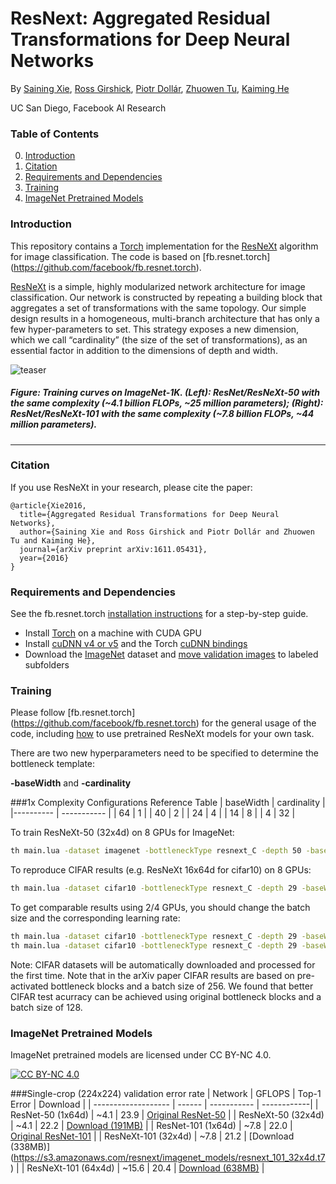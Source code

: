 # ResNext: Aggregated Residual Transformations for Deep Neural Networks

By [Saining Xie](http://vcl.ucsd.edu/~sxie), [Ross Girshick](http://www.rossgirshick.info/), [Piotr Dollár](https://pdollar.github.io/), [Zhuowen Tu](http://pages.ucsd.edu/~ztu/), [Kaiming He](http://kaiminghe.com)

UC San Diego, Facebook AI Research

### Table of Contents
0. [Introduction](#introduction)
0. [Citation](#citation)
0. [Requirements and Dependencies](#requirements-and-dependencies)
0. [Training](#training)
0. [ImageNet Pretrained Models](#imagenet-pretrained-models)

### Introduction
This repository contains a [Torch](http://torch.ch) implementation for the [ResNeXt](https://arxiv.org/abs/1611.05431) algorithm for image classification. The code is based on [fb.resnet.torch] (https://github.com/facebook/fb.resnet.torch).

[ResNeXt](https://arxiv.org/abs/1611.05431) is a simple, highly modularized network architecture for image classification. Our network is constructed by repeating a building block that aggregates a set of transformations with the same topology. Our simple design results in a homogeneous, multi-branch architecture that has only a few hyper-parameters to set. This strategy exposes a new dimension, which we call “cardinality” (the size of the set of transformations), as an essential factor in addition to the dimensions of depth and width.


![teaser](http://vcl.ucsd.edu/~sxie/teaser.png)
##### Figure: Training curves on ImageNet-1K. (Left): ResNet/ResNeXt-50 with the same complexity (~4.1 billion FLOPs, ~25 million parameters); (Right): ResNet/ResNeXt-101 with the same complexity (~7.8 billion FLOPs, ~44 million parameters).
-----

### Citation
If you use ResNeXt in your research, please cite the paper:
```
@article{Xie2016,
  title={Aggregated Residual Transformations for Deep Neural Networks},
  author={Saining Xie and Ross Girshick and Piotr Dollár and Zhuowen Tu and Kaiming He},
  journal={arXiv preprint arXiv:1611.05431},
  year={2016}
}
```

### Requirements and Dependencies
See the fb.resnet.torch [installation instructions](https://github.com/facebook/fb.resnet.torch/blob/master/INSTALL.md) for a step-by-step guide.
- Install [Torch](http://torch.ch/docs/getting-started.html) on a machine with CUDA GPU
- Install [cuDNN v4 or v5](https://developer.nvidia.com/cudnn) and the Torch [cuDNN bindings](https://github.com/soumith/cudnn.torch/tree/R4)
- Download the [ImageNet](http://image-net.org/download-images) dataset and [move validation images](https://github.com/facebook/fb.resnet.torch/blob/master/INSTALL.md#download-the-imagenet-dataset) to labeled subfolders

### Training

Please follow [fb.resnet.torch] (https://github.com/facebook/fb.resnet.torch) for the general usage of the code, including [how](https://github.com/facebook/fb.resnet.torch/tree/master/pretrained) to use pretrained ResNeXt models for your own task.

There are two new hyperparameters need to be specified to determine the bottleneck template:

**-baseWidth** and **-cardinality**

###1x Complexity Configurations Reference Table
| baseWidth | cardinality |
|---------- | ----------- |
| 64        | 1           |
| 40        | 2           |
| 24        | 4           |
| 14        | 8           |
| 4         | 32          |


To train ResNeXt-50 (32x4d) on 8 GPUs for ImageNet:
```bash
th main.lua -dataset imagenet -bottleneckType resnext_C -depth 50 -baseWidth 4 -cardinality 32 -batchSize 256 -nGPU 8 -nThreads 8 -shareGradInput true -data [imagenet-folder]
```

To reproduce CIFAR results (e.g. ResNeXt 16x64d for cifar10) on 8 GPUs:
```bash
th main.lua -dataset cifar10 -bottleneckType resnext_C -depth 29 -baseWidth 64 -cardinality 16 -weightDecay 5e-4 -batchSize 128 -nGPU 8 -nThreads 8 -shareGradInput true
```
To get comparable results using 2/4 GPUs, you should change the batch size and the corresponding learning rate:
```bash
th main.lua -dataset cifar10 -bottleneckType resnext_C -depth 29 -baseWidth 64 -cardinality 16 -weightDecay 5e-4 -batchSize 64 -nGPU 4 -LR 0.05 -nThreads 8 -shareGradInput true
th main.lua -dataset cifar10 -bottleneckType resnext_C -depth 29 -baseWidth 64 -cardinality 16 -weightDecay 5e-4 -batchSize 32 -nGPU 2 -LR 0.025 -nThreads 8 -shareGradInput true
```
Note: CIFAR datasets will be automatically downloaded and processed for the first time. Note that in the arXiv paper CIFAR results are based on pre-activated bottleneck blocks and a batch size of 256. We found that better CIFAR test acurracy can be achieved using original bottleneck blocks and a batch size of 128.

### ImageNet Pretrained Models
ImageNet pretrained models are licensed under CC BY-NC 4.0.

[![CC BY-NC 4.0](https://i.creativecommons.org/l/by-nc/4.0/88x31.png)](https://creativecommons.org/licenses/by-nc/4.0/)

###Single-crop (224x224) validation error rate
| Network             | GFLOPS | Top-1 Error |  Download   |
| ------------------- | ------ | ----------- | ------------|
| ResNet-50 (1x64d)   |  ~4.1  |  23.9        | [Original ResNet-50](https://github.com/facebook/fb.resnet.torch/tree/master/pretrained)       |
| ResNeXt-50 (32x4d)  |  ~4.1  |  22.2        | [Download (191MB)](https://s3.amazonaws.com/resnext/imagenet_models/resnext_50_32x4d.t7)       |
| ResNet-101 (1x64d)  |  ~7.8  |  22.0        | [Original ResNet-101](https://github.com/facebook/fb.resnet.torch/tree/master/pretrained)      |
| ResNeXt-101 (32x4d) |  ~7.8  |  21.2        | [Download (338MB)] (https://s3.amazonaws.com/resnext/imagenet_models/resnext_101_32x4d.t7)      |
| ResNeXt-101 (64x4d) |  ~15.6 |  20.4        | [Download (638MB)](https://s3.amazonaws.com/resnext/imagenet_models/resnext_101_64x4d.t7)       |

